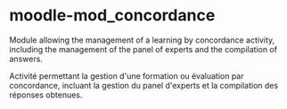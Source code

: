 # moodle-mod_concordance

Module allowing the management of a learning by concordance activity, including the management of the panel of experts and the compilation of answers.

Activité permettant la gestion d'une formation ou évaluation par concordance, incluant la gestion du panel d'experts et la compilation des réponses obtenues.